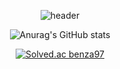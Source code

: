 <div align=center>


  
  
  
  ![header](https://capsule-render.vercel.app/api?type=soft&color=auto&height=300&section=header&text=Junyoung%20Git%Hub!&fontSize=85)
  
  
  
  
  
  
  
  
  
  
  
  
  
  
  
  
  ![Anurag's GitHub stats](https://github-readme-stats.vercel.app/api?username=benza97&show_icons=true&theme=dark)



[![Solved.ac
benza97](http://mazassumnida.wtf/api/v2/generate_badge?boj=benza97)](https://solved.ac/{handle})



</div>




















